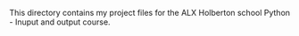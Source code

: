 This directory contains my project files for the ALX Holberton school Python - Inuput and output course.